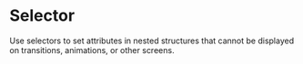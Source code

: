 # Selector 

Use selectors to set attributes in nested structures that cannot be displayed on transitions, animations, or other screens.
